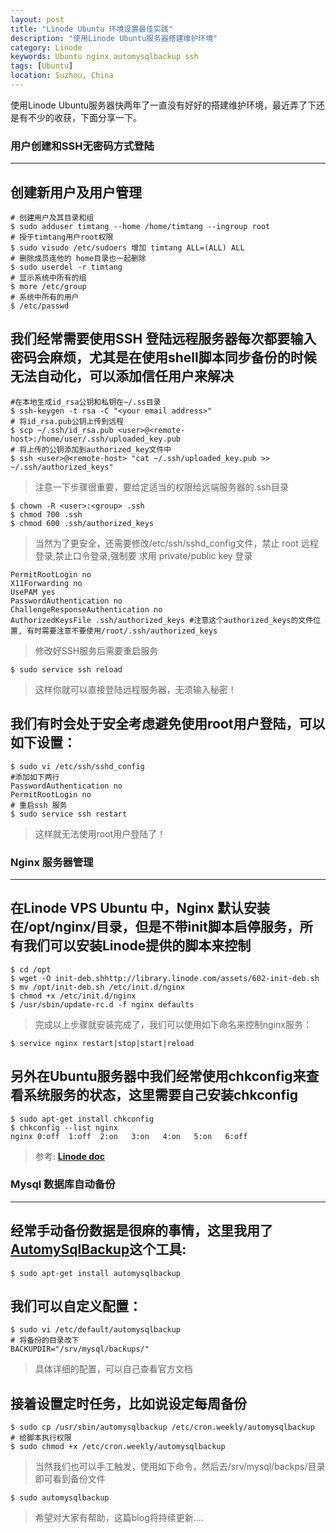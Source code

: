 ```yaml
---
layout: post
title: "Linode Ubuntu 环境设置最佳实践"
description: "使用Linode Ubuntu服务器搭建维护环境"
category: Linode
keywords: Ubuntu nginx automysqlbackup ssh
tags: [Ubuntu]
location: Suzhou, China
---
```


使用Linode Ubuntu服务器快两年了一直没有好好的搭建维护环境，最近弄了下还是有不少的收获，下面分享一下。

### 用户创建和SSH无密码方式登陆
---

## 创建新用户及用户管理

    # 创建用户及其目录和组
    $ sudo adduser timtang --home /home/timtang --ingroup root
    # 授于timtang用户root权限
    $ sudo visudo /etc/sudoers 增加 timtang ALL=(ALL) ALL
    # 删除成员连他的 home目录也一起删除
    $ sudo userdel -r timtang
    # 显示系统中所有的组
    $ more /etc/group
    # 系统中所有的用户
    $ /etc/passwd

## 我们经常需要使用SSH 登陆远程服务器每次都要输入密码会麻烦，尤其是在使用shell脚本同步备份的时候无法自动化，可以添加信任用户来解决

    #在本地生成id_rsa公钥和私钥在~/.ss目录
    $ ssh-keygen -t rsa -C "<your email address>"
    # 将id_rsa.pub公钥上传到远程
    $ scp ~/.ssh/id_rsa.pub <user>@<remote-host>:/home/user/.ssh/uploaded_key.pub
    # 将上传的公钥添加到authorized_key文件中
    $ ssh <user>@<remote-host> "cat ~/.ssh/uploaded_key.pub >> ~/.ssh/authorized_keys"

> 注意一下步骤很重要，要给定适当的权限给远端服务器的.ssh目录

    $ chown -R <user>:<group> .ssh
    $ chmod 700 .ssh
    $ chmod 600 .ssh/authorized_keys

> 当然为了更安全，还需要修改/etc/ssh/sshd_config文件，禁止 root 远程登录,禁止口令登录,强制要 求用 private/public key 登录

    PermitRootLogin no
    X11Forwarding no
    UsePAM yes
    PasswordAuthentication no
    ChallengeResponseAuthentication no
    AuthorizedKeysFile .ssh/authorized_keys #注意这个authorized_keys的文件位置, 有时需要注意不要使用/root/.ssh/authorized_keys

> 修改好SSH服务后需要重启服务

    $ sudo service ssh reload

> 这样你就可以直接登陆远程服务器，无须输入秘密！

## 我们有时会处于安全考虑避免使用root用户登陆，可以如下设置：

    $ sudo vi /etc/ssh/sshd_config
    #添加如下两行
    PasswordAuthentication no
    PermitRootLogin no
    # 重启ssh 服务
    $ sudo service ssh restart
> 这样就无法使用root用户登陆了！

### Nginx 服务器管理
---

## 在Linode VPS Ubuntu 中，Nginx 默认安装在/opt/nginx/目录，但是不带init脚本启停服务，所有我们可以安装Linode提供的脚本来控制

    $ cd /opt
    $ wget -O init-deb.shhttp://library.linode.com/assets/602-init-deb.sh
    $ mv /opt/init-deb.sh /etc/init.d/nginx
    $ chmod +x /etc/init.d/nginx
    $ /usr/sbin/update-rc.d -f nginx defaults
> 完成以上步骤就安装完成了，我们可以使用如下命名来控制nginx服务：

    $ service nginx restart|stop|start|reload

## 另外在Ubuntu服务器中我们经常使用chkconfig来查看系统服务的状态，这里需要自己安装chkconfig

    $ sudo apt-get install chkconfig
    $ chkconfig --list nginx
    nginx 0:off  1:off  2:on   3:on   4:on   5:on   6:off

> 参考: [**Linode doc**](http://library.linode.com/securing-your-server)

### Mysql 数据库自动备份
---

## 经常手动备份数据是很麻的事情，这里我用了[**AutomySqlBackup**](http://sourceforge.net/projects/automysqlbackup/)这个工具:

    $ sudo apt-get install automysqlbackup

## 我们可以自定义配置：

    $ sudo vi /etc/default/automysqlbackup
    # 将备份的目录改下
    BACKUPDIR="/srv/mysql/backups/"

> 具体详细的配置，可以自己查看官方文档

## 接着设置定时任务，比如说设定每周备份

    $ sudo cp /usr/sbin/automysqlbackup /etc/cron.weekly/automysqlbackup
    # 给脚本执行权限
    $ sudo chmod +x /etc/cron.weekly/automysqlbackup

> 当然我们也可以手工触发，使用如下命令，然后去/srv/mysql/backps/目录即可看到备份文件

    $ sudo automysqlbackup

> 希望对大家有帮助，这篇blog将持续更新....

